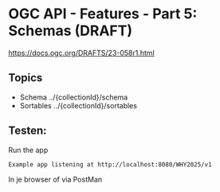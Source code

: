 # OGC API - Features - Part 5: Schemas (DRAFT)

https://docs.ogc.org/DRAFTS/23-058r1.html

## Topics

- Schema   ../{collectionId}/schema
- Sortables ../{collectionId}/sortables

## Testen:
Run the app

`Example app listening at http://localhost:8080/WHY2025/v1`

In je browser of via PostMan

